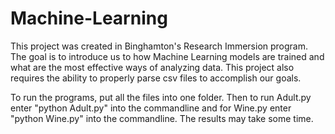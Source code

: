 # Machine-Learning

This project was created in Binghamton's Research Immersion program. The goal is to introduce us to how Machine Learning models are trained and what are the most effective ways of analyzing data. This project also requires the ability to properly parse csv files to accomplish our goals. 

To run the programs, put all the files into one folder. Then to run Adult.py enter "python Adult.py" into the commandline and for Wine.py enter "python Wine.py" into the commandline. The results may take some time. 
